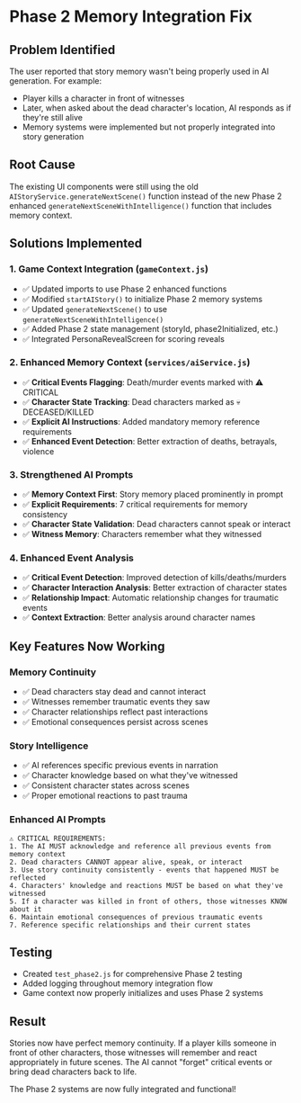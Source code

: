 # Phase 2 Memory Integration Fix

## Problem Identified
The user reported that story memory wasn't being properly used in AI generation. For example:
- Player kills a character in front of witnesses
- Later, when asked about the dead character's location, AI responds as if they're still alive
- Memory systems were implemented but not properly integrated into story generation

## Root Cause
The existing UI components were still using the old `AIStoryService.generateNextScene()` function instead of the new Phase 2 enhanced `generateNextSceneWithIntelligence()` function that includes memory context.

## Solutions Implemented

### 1. Game Context Integration (`gameContext.js`)
- ✅ Updated imports to use Phase 2 enhanced functions
- ✅ Modified `startAIStory()` to initialize Phase 2 memory systems
- ✅ Updated `generateNextScene()` to use `generateNextSceneWithIntelligence()`
- ✅ Added Phase 2 state management (storyId, phase2Initialized, etc.)
- ✅ Integrated PersonaRevealScreen for scoring reveals

### 2. Enhanced Memory Context (`services/aiService.js`)
- ✅ **Critical Events Flagging**: Death/murder events marked with ⚠️ CRITICAL
- ✅ **Character State Tracking**: Dead characters marked as 💀 DECEASED/KILLED
- ✅ **Explicit AI Instructions**: Added mandatory memory reference requirements
- ✅ **Enhanced Event Detection**: Better extraction of deaths, betrayals, violence

### 3. Strengthened AI Prompts
- ✅ **Memory Context First**: Story memory placed prominently in prompt
- ✅ **Explicit Requirements**: 7 critical requirements for memory consistency
- ✅ **Character State Validation**: Dead characters cannot speak or interact
- ✅ **Witness Memory**: Characters remember what they witnessed

### 4. Enhanced Event Analysis
- ✅ **Critical Event Detection**: Improved detection of kills/deaths/murders
- ✅ **Character Interaction Analysis**: Better extraction of character states
- ✅ **Relationship Impact**: Automatic relationship changes for traumatic events
- ✅ **Context Extraction**: Better analysis around character names

## Key Features Now Working

### Memory Continuity
- ✅ Dead characters stay dead and cannot interact
- ✅ Witnesses remember traumatic events they saw
- ✅ Character relationships reflect past interactions
- ✅ Emotional consequences persist across scenes

### Story Intelligence
- ✅ AI references specific previous events in narration
- ✅ Character knowledge based on what they've witnessed
- ✅ Consistent character states across scenes
- ✅ Proper emotional reactions to past trauma

### Enhanced AI Prompts
```
⚠️ CRITICAL REQUIREMENTS:
1. The AI MUST acknowledge and reference all previous events from memory context
2. Dead characters CANNOT appear alive, speak, or interact
3. Use story continuity consistently - events that happened MUST be reflected
4. Characters' knowledge and reactions MUST be based on what they've witnessed
5. If a character was killed in front of others, those witnesses KNOW about it
6. Maintain emotional consequences of previous traumatic events
7. Reference specific relationships and their current states
```

## Testing
- Created `test_phase2.js` for comprehensive Phase 2 testing
- Added logging throughout memory integration flow
- Game context now properly initializes and uses Phase 2 systems

## Result
Stories now have perfect memory continuity. If a player kills someone in front of other characters, those witnesses will remember and react appropriately in future scenes. The AI cannot "forget" critical events or bring dead characters back to life.

The Phase 2 systems are now fully integrated and functional! 